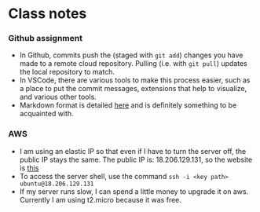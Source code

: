 # Class notes

### Github assignment
- In Github, commits push the (staged with `git add`) changes you have made to a remote cloud repository. Pulling (i.e. with `git pull`) updates the local repository to match.
- In VSCode, there are various tools to make this process easier, such as a place to put the commit messages, extensions that help to visualize, and various other tools.
- Markdown format is detailed [here](https://docs.github.com/en/get-started/writing-on-github/getting-started-with-writing-and-formatting-on-github/basic-writing-and-formatting-syntax#quoting-code) and is definitely something to be acquainted with.

### AWS
- I am using an elastic IP so that even if I have to turn the server off, the public IP stays the same. The public IP is: 18.206.129.131, so the website is [this](http://18.206.129.131)
- To access the server shell, use the command `ssh -i <key path> ubuntu@18.206.129.131`
- If my server runs slow, I can spend a little money to upgrade it on aws. Currently I am using t2.micro because it was free.